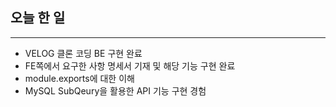 ## 오늘 한 일

---

- VELOG 클론 코딩 BE 구현 완료
- FE쪽에서 요구한 사항 명세서 기재 및 해당 기능 구현 완료
- module.exports에 대한 이해
- MySQL SubQeury을 활용한 API 기능 구현 경험
